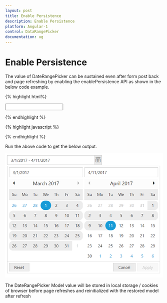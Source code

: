 ```yaml
---
layout: post
title: Enable Persistence 
description: Enable Persistence
platform: Angular-1
control: DataRangePicker
documentation: ug
---
```

# Enable Persistence

The value of DateRangePicker can be sustained even after form post back and page refreshing by enabling the enablePersistence API as shown in the below code example.

{% highlight html%}

<div ng-controller="DaterangeCtrl">
     <input type="text" id="daterange" ej-daterangepicker e-width="width" e-enablePersistence="enable" />
</div>

{% endhighlight %}

{% highlight javascript %}

<script>
    angular.module('syncApp', ['ejangular'])
       .controller('DateRangeCtrl', function ($scope) {
          $scope.width = "600px";
          $scope.enable = true;
           });
</script>

{% endhighlight %}

Run the above code to get the below output.

![](enable-persistence/persistence.png)

The DateRangePicker Model value will be stored in local storage / cookies of browser before page refreshes and reinitialized with the restored model after refresh